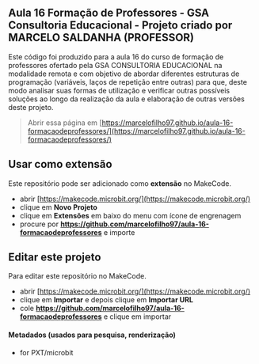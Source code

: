 ## Aula 16 Formação de Professores - GSA Consultoria Educacional - Projeto criado por MARCELO SALDANHA (PROFESSOR)

Este código foi produzido para a aula 16 do curso de formação de professores ofertado pela GSA CONSULTORIA EDUCACIONAL na modalidade remota e com objetivo de abordar diferentes estruturas de programação (variáveis, laços de repetição entre outras) para que, deste modo analisar suas formas de utilização e verificar outras possíveis soluções ao longo da realização da aula e elaboração de outras versões deste projeto. 

> Abrir essa página em [https://marcelofilho97.github.io/aula-16-formacaodeprofessores/](https://marcelofilho97.github.io/aula-16-formacaodeprofessores/)

## Usar como extensão

Este repositório pode ser adicionado como **extensão** no MakeCode.

* abrir [https://makecode.microbit.org/](https://makecode.microbit.org/)
* clique em **Novo Projeto**
* clique em **Extensões** em baixo do menu com ícone de engrenagem
* procure por **https://github.com/marcelofilho97/aula-16-formacaodeprofessores** e importe

## Editar este projeto

Para editar este repositório no MakeCode.

* abrir [https://makecode.microbit.org/](https://makecode.microbit.org/)
* clique em **Importar** e depois clique em **Importar URL**
* cole **https://github.com/marcelofilho97/aula-16-formacaodeprofessores** e clique em importar

#### Metadados (usados para pesquisa, renderização)

* for PXT/microbit
<script src="https://makecode.com/gh-pages-embed.js"></script><script>makeCodeRender("{{ site.makecode.home_url }}", "{{ site.github.owner_name }}/{{ site.github.repository_name }}");</script>
